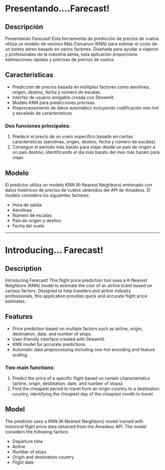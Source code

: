 # Presentando....Farecast!

## Descripción
Presentando Farecast! Esta herramienta de predicción de precios de vuelos utiliza un modelo de vecinos Más Cercanos (KNN) para estimar el costo de un boleto aéreo basado en varios factores. Diseñada para ayudar a viajeros y profesionales de la industria aérea, esta aplicación proporciona estimaciones rápidas y precisas de precios de vuelos.

## Características
- Predicción de precios basada en múltiples factores como aerolínea, origen, destino, fecha y número de escalas.
- Interfaz de usuario amigable creada con Streamlit.
- Modelo KNN para predicciones precisas.
- Preprocesamiento de datos automático incluyendo codificación one-hot y escalado de características.

### Dos funciones principales:
1. Predecir el precio de un vuelo específico basado en ciertas características (aerolínea, origen, destino, fecha y número de escalas).
2. Conseguir el período más barato para viajar desde un país de origen a un país destino, identificando el día más barato del mes más barato para viajar.

## Modelo
El predictor utiliza un modelo KNN (K-Nearest Neighbors) entrenado con datos históricos de precios de vuelos obtenidos del API de Amadeus. El modelo considera los siguientes factores:
- Hora de salida
- Aerolínea
- Número de escalas
- País de origen y destino
- Fecha del vuelo

---

# Introducing... Farecast!

## Description
Introducing Farecast! This flight price prediction tool uses a K-Nearest Neighbors (KNN) model to estimate the cost of an airline ticket based on various factors. Designed to help travelers and airline industry professionals, this application provides quick and accurate flight price estimates.

## Features
- Price prediction based on multiple factors such as airline, origin, destination, date, and number of stops.
- User-friendly interface created with Streamlit.
- KNN model for accurate predictions.
- Automatic data preprocessing including one-hot encoding and feature scaling.

### Two main functions:
1. Predict the price of a specific flight based on certain characteristics (airline, origin, destination, date, and number of stops).
2. Find the cheapest period to travel from an origin country to a destination country, identifying the cheapest day of the cheapest month to travel.

## Model
The predictor uses a KNN (K-Nearest Neighbors) model trained with historical flight price data obtained from the Amadeus API. The model considers the following factors:
- Departure time
- Airline
- Number of stops
- Origin and destination country
- Flight date

